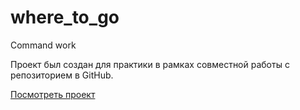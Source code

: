 # where_to_go
Command work

Проект был создан для практики в рамках совместной работы с репозиторием в GitHub.

[Посмотреть проект](https://ryabykh.github.io/where_to_go_my/index.html)
